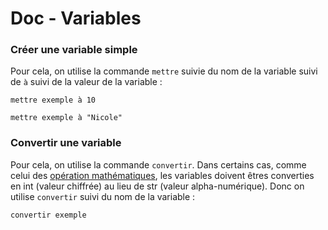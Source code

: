 # Doc - Variables

### Créer une variable simple

Pour cela, on utilise la commande `mettre` suivie du nom de la variable suivi de `à` suivi de la valeur de la variable :&#x20;

```
mettre exemple à 10
```

```
mettre exemple à "Nicole"
```

### Convertir une variable

Pour cela, on utilise la commande `convertir`. Dans certains cas, comme celui des [opération mathématiques](doc-operations-mathematiques.md), les variables doivent êtres converties en int (valeur chiffrée) au lieu de str (valeur alpha-numérique). Donc on utilise `convertir` suivi du nom de la variable :&#x20;

```
convertir exemple
```
